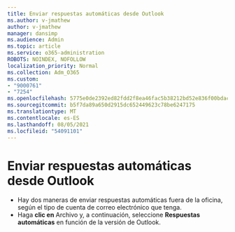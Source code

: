 ```yaml
---
title: Enviar respuestas automáticas desde Outlook
ms.author: v-jmathew
author: v-jmathew
manager: dansimp
ms.audience: Admin
ms.topic: article
ms.service: o365-administration
ROBOTS: NOINDEX, NOFOLLOW
localization_priority: Normal
ms.collection: Adm_O365
ms.custom:
- "9000761"
- "7254"
ms.openlocfilehash: 5775e0de2392ed82fdd2f8ea46fac5b38212bd52e836f00bdac68b24e31639ba
ms.sourcegitcommit: b5f7da89a650d2915dc652449623c78be6247175
ms.translationtype: MT
ms.contentlocale: es-ES
ms.lasthandoff: 08/05/2021
ms.locfileid: "54091101"
---
```

# <a name="sending-automatic-replies-from-outlook"></a>Enviar respuestas automáticas desde Outlook

- Hay dos maneras de enviar respuestas automáticas fuera de la oficina, según el tipo de cuenta de correo electrónico que tenga.
- Haga **clic en** Archivo y, a continuación, seleccione **Respuestas automáticas** en función de la versión de Outlook.
